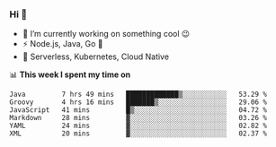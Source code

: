 ### Hi 👋

<!--
**nodejh/nodejh** is a ✨ _special_ ✨ repository because its `README.md` (this file) appears on your GitHub profile.

Here are some ideas to get you started:

- 🔭 I’m currently working on ...
- 🌱 I’m currently learning ...
- 👯 I’m looking to collaborate on ...
- 🤔 I’m looking for help with ...
- 💬 Ask me about ...
- 📫 How to reach me: ...
- 😄 Pronouns: ...
- ⚡ Fun fact: ...
-->

- 🔭 I’m currently working on something cool :wink:
- ⚡ Node.js, Java, Go :thought_balloon:
- 🤖 Serverless, Kubernetes, Cloud Native

📊 **This week I spent my time on**

<!--START_SECTION:waka-->

```text
Java         7 hrs 49 mins   █████████████▒░░░░░░░░░░░   53.29 %
Groovy       4 hrs 16 mins   ███████▒░░░░░░░░░░░░░░░░░   29.06 %
JavaScript   41 mins         █▒░░░░░░░░░░░░░░░░░░░░░░░   04.72 %
Markdown     28 mins         ▓░░░░░░░░░░░░░░░░░░░░░░░░   03.26 %
YAML         24 mins         ▓░░░░░░░░░░░░░░░░░░░░░░░░   02.82 %
XML          20 mins         ▓░░░░░░░░░░░░░░░░░░░░░░░░   02.37 %
```

<!--END_SECTION:waka-->


<!--
:traffic_light: **Visitors**

![visitors](https://visitor-badge.glitch.me/badge?page_id=nodejh.nodejh)
-->
